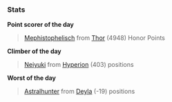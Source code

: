 

### Stats

**Point scorer of the day**
>[Mephistophelisch](/#/character/Thor/1592245) from [Thor](/#/ranking/Thor)  (4948) Honor Points


**Climber of the day**
>[Neiyuki](/#/character/Hyperion/665884) from [Hyperion](/#/ranking/Hyperion)  (403) positions


**Worst of the day**
>[Astralhunter](/#/character/Deyla/756297) from [Deyla](/#/ranking/Deyla)  (-19) positions


